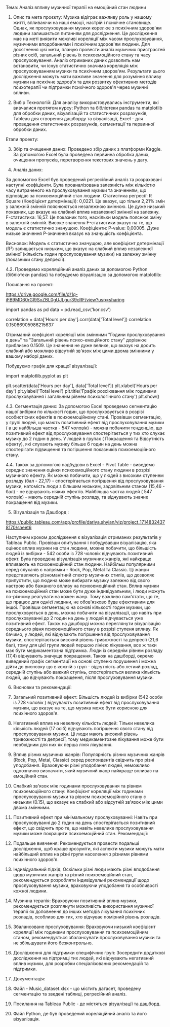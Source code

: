 Тема: Аналіз впливу музичної терапії на емоційний стан людини

1. Опис  та мета проєкту: 
Музика відіграє важливу роль у нашому житті, впливаючи на наші емоції, настрій і психічне становище. Однак, як прослуховування музики корелює з психічним здоров'ям людини залишається питанням для дослідження. Це дослідження має на меті виявити можливі кореляції між часом прослуховування, музичними вподобаннями  і психічним здоров'ям людини.
Для досягнення цієї мети, планую провести аналіз музичних пристрастей різних осіб, загальний рівень їх психоемоційного стану та часу прослуховування. Аналіз отриманих даних дозволить нам встановити, чи існує статистично значима кореляція між прослуховуванням музики та психічним здоров'ям. Результати цього дослідження можуть мати важливе значення для розуміння впливу музики на психічне здоров'я та для розвитку ефективних методів психотерапії чи підтримки психічного здоров'я через музичні впливи.

2. Вибір Технологій:
Для аналізу використовувались інструменти, які вивчалися протягом курсу: Python та бібліотеки pandas  та matplotlib для обробки даних, візуалізацій та статистичних розрахунків, Tableau для створення дашборду та візуалізації, Excel - для проведення статистичних розрахунків, сегментації та первинної обробки даних.

Етапи проекту: 

3. Збір та очищення даних:
Проведено збір даних з платформи Kaggle. За допомогою Excel була проведена первинна обробка даних, очищення пропусків, перетворення текстових значень у дату.

4. Аналіз даних:

За допомогою Excel був проведений регресійний аналіз та розраховані наступні коефіцієнти. Була проаналізована залежність між кількістю часу витраченого на прослуховування музики та значенням, що відповідає за психоемоційний стан людини.
Статистика регресії:
R Square (Коефіцієнт детермінації): 0,0221. Це вказує, що тільки 2,21% змін у залежній змінній пояснюються незалежною змінною. Це дуже низький показник, що вказує на слабкий вплив незалежної змінної на залежну.
F-статистика: 16,57. Це показник того, наскільки модель пояснює зміну в залежній змінній. Високе значення F-статистики вказує на те, що модель є статистично значущою.
Коефіцієнти:
P-value: 0,00005. Дуже низьке значення P-значення вказує на значущість коефіцієнта.

Висновок:
Модель є статистично значущою, але коефіцієнт детермінації (R²) залишається низьким, що вказує на слабкий вплив незалежної змінної (кількість годин прослуховування музики) на залежну змінну (показники стану депресії).

4.2. Проведемо кореляційний аналіз даних за допомогою Python (бібліотеки pandas)  та побудуємо візуалізацію за допомогою matplotlib:

Посилання на проект: 

https://drive.google.com/file/d/1q-iFB9MD60rGI9SoZBL0gUJLgur39cRF/view?usp=sharing

import pandas as pd
data = pd.read_csv('kor.csv')

correlation = data['Hours per day'].corr(data['Total level'])
correlation
0.15086905986215637

Отриманий коефіцієнт кореляції  між змінними "Години прослуховування в день" та "Загальний рівень психо-емоційного стану" дорівнює приблизно 0.1509. Це значення не дуже велике, що вказує на досить слабкий або можливо відсутній зв'язок між цими двома змінними у вашому наборі даних.

Побудуємо графік для кращої візуалізації:

import matplotlib.pyplot as plt

plt.scatter(data['Hours per day'], data['Total level'])
plt.xlabel('Hours per day')
plt.ylabel('Total level')
plt.title('Графік розсіювання між годинами прослуховування і загальним рівнем психологічного стану')
plt.show()

 
4.3. Сегментація даних:
За допомогою Excel проведемо сегментацію нашої вибірки по кількості годин, що прослуховується в розрізі особистісних ефектів в психоемоційному стані.
Провівши сегментацію, у групі людей, що мають позитивний ефект від прослуховування музики ( а це найбільша частка - 547  чоловік) - можна побачити тенденцію, що позитивний ефект від прослуховування спостерігається у тих хто слухає музику до 2 годин в день. У людей в групах ( Покращення та  Відсутність ефекту), які слухають музику більше 6 годин на день можна спостерігати підвищення та погіршення показників психоемоційного стану.

4.4. 	 Також за допомогою надбудови в Excel - Pivot Table - виведемо середнє значення оцінки психоемоційного стану людини в розрізі музичного ефекту. 
Як можна побачити, що у людей з високим ступенем розладу (бал - 22,17) - спостерігається погіршення від прослуховування музики, натомість люди з більшим низьким, задовільним станом (15,46 - бал) - не відчувають ніяких ефектів. Найбільша частка  людей ( 547 чоловік) - мають середній ступінь розладу, та відчувають значне покращення від музики. 

5. Візуалізація та Дашборд :

https://public.tableau.com/app/profile/dariya.shyian/viz/project_17148324378170/sheet6

Наступним кроком дослідження є візуалізація отриманих результатів у Tableau Public.
Провівши опитування і побудувавши візуалізацію, яка оцінює вплив музики на стан людини, можна побачити, що більшість людей із вибірки - 542 особи із 728 чоловік відчувають позитивний ефект.
Була проведена візуалізація музичних жанрів, які найкраще впливають на психоемоційний стан людини.  Найбільш популярними серед слухачів є напрямки - Rock, Pop, Metal та Classic. Ці жанри представляють різноманітний спектр музичних стилів, що дозволяє припустити, що людина може вибирати музику залежно від свого настрою або бажаного впливу на психоемоційний стан. Вплив музики на психоемоційний стан може бути дуже індивідуальним, і люди можуть по-різному реагувати на кожен жанр. Тому важливо пам'ятати, що те, що працює для однієї людини, не обов'язково буде ефективним для іншої.
Провівши сегментацію на основі кількості годин музики, що прослуховується в день, можна побачити на візуалізації, що навіть при прослуховуванні до 2 годин на день у людей відчувається уже позитивний ефект. 
Також на дашборді можна переглянути візуалізацію середнього рівня психоемоційного стану в розрізі ступеня впливу. Як бачимо, у людей, які відчувають погіршення від прослуховування музики,  спостерігається високий рівень тривожності та депресії (21,6 бал), тому для цієї групи людей першою лінією лікування, все ж таки має бути медикаментозна підтримка. Люди із середнім рівнем розладу (17,4) відчувають значуще покращення.
Також на дашборді, окремо виведений графік сегментації на основі ступеню порушення і можна дійти до висновку що в кожній з груп - відсутність або легкий розлад, середній ступінь або важкий ступінь, спостерігається велика кількість людей, що відчувають покращення, після прослуховування музики.


6. Висновки та рекомендації:

1.	Загальний позитивний ефект: Більшість людей із вибірки (542 особи із 728 чоловік ) відчувають позитивний ефект від прослуховування музики, що вказує на те, що музика може бути корисною для психічного здоров'я.
2.	Негативний вплив на невелику кількість людей: Тільки невелика кількість людей (17 осіб) відчувають погіршення свого стану від прослуховування музики. Ці люди мають високий рівень тривожності та депресії, тому медикаментозне лікування може бути необхідним для них як перша лінія лікування.
3.	Вплив різних музичних жанрів: Популярність різних музичних жанрів (Rock, Pop, Metal, Classic) серед респондентів свідчить про різні уподобання. Враховуючи різні уподобання людей, неможливо однозначно визначити, який музичний жанр найкраще впливає на емоційний стан.
4.	Слабкий зв'язок між годинами прослуховування та рівнем психоемоційного стану: Коефіцієнт кореляції між годинами прослуховування музики та рівнем психоемоційного стану є низьким (0.15), що вказує на слабкий або відсутній зв'язок між цими двома змінними.
5.	Позитивний ефект при мінімальному прослуховуванні: Навіть при прослуховуванні до 2 годин на день спостерігається позитивний ефект, що свідчить про те, що навіть невелике прослуховування музики може покращити психоемоційний стан.
Рекомендації:
1.	Подальше вивчення: Рекомендується провести подальші дослідження, щоб краще зрозуміти, які аспекти музики можуть мати найбільший вплив на різні групи населення з різними рівнями психічного здоров'я.
2.	Індивідуальний підхід: Оскільки різні люди мають різні вподобання щодо музичних жанрів та різний психоемоційний стан, рекомендується розробляти індивідуальні рекомендації щодо прослуховування музики, враховуючи уподобання та особливості кожної людини.
3.	Музична терапія: Враховуючи позитивний вплив музики, рекомендується розглянути можливість використання музичної терапії як доповнення до інших методів лікування психічних розладів, особливо для тих, хто відчуває помірний рівень розладів.
4.	Збалансоване прослуховування: Враховуючи низький коефіцієнт кореляції між годинами прослуховування та психоемоційним станом, рекомендується збалансувати прослуховування музики та не збільшувати його безконтрольно.
5.	Дослідження для підтримки специфічних груп: Зосередити додаткові дослідження на підтримці тих людей, які відчувають негативний вплив музики, для розробки спеціалізованих рекомендацій та підтримки.

7. Документація:

1.	Файл - Music_dataset.xlsx - що містить датасет, проведену сегментацію та зведені таблиці, регресійний аналіз.
2.	Посилання на Tableau Public - де містяться візуалізації та дашборд.
3.	Файл Python, де був проведений кореляційний аналіз та його візуалізація.

